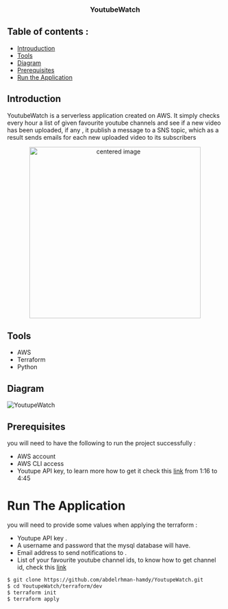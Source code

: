 
<h3 align="center">YoutubeWatch</h3>

## Table of contents :
- [Introuduction](#introduction)
- [Tools](#tools)
- [Diagram](#diagram)
- [Prerequisites](#prerequisites)
- [Run the Application](#run-the-application)

## Introduction 
YoutubeWatch is a serverless application created on AWS. It simply checks every hour a list of given favourite youtube channels and see if a new video has been uploaded, if any , it publish a message to a SNS topic, which as a result sends emails for each new uploaded video to its subscribers
<p align="center">
<img  src="https://user-images.githubusercontent.com/69608603/224564330-b8d91840-f17f-4da9-88fb-e41a149c95b9.png" alt="centered image" height="400">
</p>

## Tools 
- AWS 
- Terraform 
- Python

## Diagram
 ![YoutupeWatch](https://user-images.githubusercontent.com/69608603/224564562-e6b72d23-3208-4127-a832-7adda9f1b238.png)

## Prerequisites 
you will need to have the following to run the project successfully : 
- AWS account 
- AWS CLI access 
- Youtupe API key, to learn more how to get it check this [link](https://www.youtube.com/watch?v=D56_Cx36oGY&t=76s) from 1:16 to 4:45 

# Run The Application
 you will need to provide some values when applying the terraform :
 - Youtupe API key .
 - A username and password that the mysql database will have.
 - Email address to send notifications to .
 - List of your favourite youtube channel ids, to know how to get channel id, check this [link](https://www.youtube.com/watch?v=0oDy2sWPF38)
```bash
$ git clone https://github.com/abdelrhman-hamdy/YoutupeWatch.git
$ cd YoutupeWatch/terraform/dev
$ terraform init  
$ terraform apply
```
